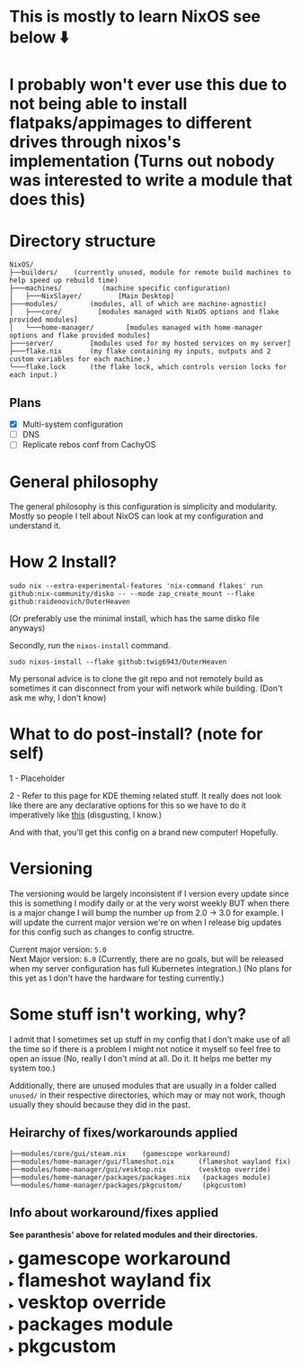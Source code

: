 # This is mostly to learn NixOS see below ⬇️

# I probably won't ever use this due to not being able to install flatpaks/appimages to different drives through nixos's implementation (Turns out nobody was interested to write a module that does this)

# Directory structure

```
NixOS/
├──builders/    (currently unused, module for remote build machines to help speed up rebuild time)
├───machines/          (machine specific configuration)
│   ├───NixSlayer/         [Main Desktop]
├───modules/        (modules, all of which are machine-agnostic)
│   ├───core/         [modules managed with NixOS options and flake provided modules]
│   └───home-manager/        [modules managed with home-manager options and flake provided modules]
├───server/         [modules used for my hosted services on my server]
├───flake.nix       (my flake containing my inputs, outputs and 2 custom variables for each machine.)
└───flake.lock      (the flake lock, which controls version locks for each input.)
```

## Plans

- [x] Multi-system configuration
- [ ] DNS
- [ ] Replicate rebos conf from CachyOS

# General philosophy

The general philosophy is this configuration is simplicity and modularity.
Mostly so people I tell about NixOS can look at my configuration and understand
it.

# How 2 Install?

```console
sudo nix --extra-experimental-features 'nix-command flakes' run github:nix-community/disko -- --mode zap_create_mount --flake github:raidenovich/OuterHeaven
```

(Or preferably use the minimal install, which has the same disko file anyways)

Secondly, run the `nixos-install` command.

```console
sudo nixos-install --flake github:twig6943/OuterHeaven
```

My personal advice is to clone the git repo and not remotely build as sometimes
it can disconnect from your wifi network while building. (Don't ask me why, I
don't know)

# What to do post-install? (note for self)

1 - Placeholder

2 - Refer to this page for KDE theming related stuff. It really does not look
like there are any declarative options for this so we have to do it imperatively
like
[this](https://github.com/shalva97/kde-configuration-files?tab=readme-ov-file#changing-appearance)
(disgusting, I know.)

And with that, you'll get this config on a brand new computer! Hopefully.

# Versioning

The versioning would be largely inconsistent if I version every update since
this is something I modify daily or at the very worst weekly BUT when there is a
major change I will bump the number up from 2.0 -> 3.0 for example. I will
update the current major version we're on when I release big updates for this
config such as changes to config structre.

Current major version: `5.0`
<br> Next Major version: `6.0` (Currently, there are no goals, but will be
released when my server configuration has full Kubernetes integration.) (No
plans for this yet as I don't have the hardware for testing currently.)

# Some stuff isn't working, why?

I admit that I sometimes set up stuff in my config that I don't make use of all
the time so if there is a problem I might not notice it myself so feel free to
open an issue (No, really I don't mind at all. Do it. It helps me better my
system too.)

Additionally, there are unused modules that are usually in a folder called
`unused/` in their respective directories, which may or may not work, though
usually they should because they did in the past.

## Heirarchy of fixes/workarounds applied

```
├──modules/core/gui/steam.nix    (gamescope workaround)
├──modules/home-manager/gui/flameshot.nix      (flameshot wayland fix)
├──modules/home-manager/gui/vesktop.nix        (vesktop override)
├──modules/home-manager/packages/packages.nix   (packages module)
└──modules/home-manager/packages/pkgcustom/     (pkgcustom)
```

## Info about workaround/fixes applied

**See paranthesis' above for related modules and their directories.**

<details>
<summary><b><font size="+3">gamescope workaround</font></b></summary>

The override used here for Gamescope running through steam on NixOS (yes, **very
specifically gamescope running through Steam on NixOS**) does not bring up the
gamescope window because gamescope looks for certain libraries in the provided
FHS environment and it can't find them in said FHS environment, therefore making
this workaround necessary.

</details>

<details>
<summary><b><font size="+3">flameshot wayland fix</font></b></summary>

The overrides used here make it so that flameshot is compiled with the
appropriate cmake flags so that it works on Wayland and locks the version to a
certain commit known to work with Wayland.
(https://github.com/flameshot-org/flameshot/issues/3012)

</details>

<details>
<summary><b><font size="+3">vesktop override</font></b></summary>

The overrides used here removes Vencord related branding and replaces the icons
and name with regular Discord's and adds launch flags that help with screen
sharing on Wayland.

</details>

<details>
<summary><b><font size="+3">packages module</font></b></summary>

This home manager managed module contains packages I manage under home-manager,
alongside some overrides and override templates that I plan to reuse later.

</details>

<details>
<summary><b><font size="+3">pkgcustom</font></b></summary>

packages that I plan to submit to nixpkgs in the future, some of which are
referenced in packages.nix but mostly not. The name is **pkgcustom** because it
sounded cool in my head.

</details>

